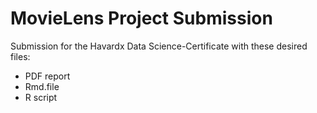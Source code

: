 # MovieLens Project Submission

Submission for the Havardx Data Science-Certificate with these desired files:

* PDF report
* Rmd.file
* R script



